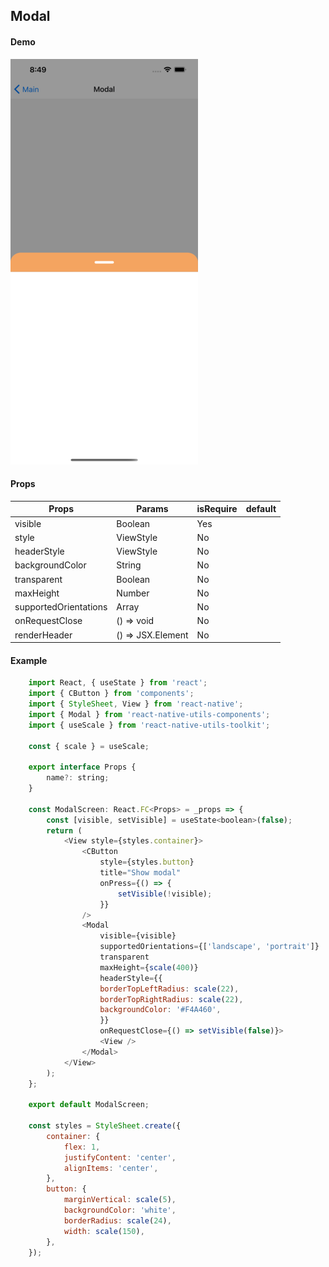 ## Modal
#### Demo
![](https://github.com/hoaphantn7604/file-upload/blob/master/document/component/modal.png)

#### Props
| Props              | Params               | isRequire | default          |
| ------------------ | -------------------- | --------- | ---------------- |
| visible            | Boolean              | Yes       |                  |
| style              | ViewStyle            | No        |                  |
| headerStyle        | ViewStyle            | No        |                  |
| backgroundColor    | String               | No        |                  |
| transparent        | Boolean              | No        |                  |
| maxHeight          | Number               | No        |                  |
|supportedOrientations| Array               | No        |                  |
| onRequestClose     | () => void           | No        |                  |
| renderHeader       | () => JSX.Element    | No        |                  |

#### Example
```js
    import React, { useState } from 'react';
    import { CButton } from 'components';
    import { StyleSheet, View } from 'react-native';
    import { Modal } from 'react-native-utils-components';
    import { useScale } from 'react-native-utils-toolkit';

    const { scale } = useScale;

    export interface Props {
        name?: string;
    }

    const ModalScreen: React.FC<Props> = _props => {
        const [visible, setVisible] = useState<boolean>(false);
        return (
            <View style={styles.container}>
                <CButton
                    style={styles.button}
                    title="Show modal"
                    onPress={() => {
                        setVisible(!visible);
                    }}
                />
                <Modal
                    visible={visible}
                    supportedOrientations={['landscape', 'portrait']}
                    transparent
                    maxHeight={scale(400)}
                    headerStyle={{
                    borderTopLeftRadius: scale(22),
                    borderTopRightRadius: scale(22),
                    backgroundColor: '#F4A460',
                    }}
                    onRequestClose={() => setVisible(false)}>
                    <View />
                </Modal>
            </View>
        );
    };

    export default ModalScreen;

    const styles = StyleSheet.create({
        container: {
            flex: 1,
            justifyContent: 'center',
            alignItems: 'center',
        },
        button: {
            marginVertical: scale(5),
            backgroundColor: 'white',
            borderRadius: scale(24),
            width: scale(150),
        },
    });
```
